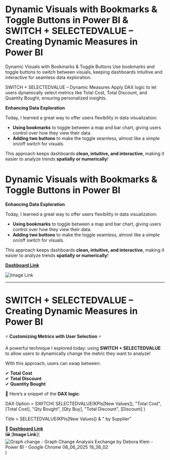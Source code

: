 # Dynamic Visuals with Bookmarks & Toggle Buttons in Power BI & SWITCH + SELECTEDVALUE – Creating Dynamic Measures in Power BI

Dynamic Visuals with Bookmarks & Toggle Buttons Use bookmarks and toggle buttons to switch between visuals, keeping dashboards intuitive and interactive for seamless data exploration.

SWITCH + SELECTEDVALUE – Dynamic Measures Apply DAX logic to let users dynamically select metrics like Total Cost, Total Discount, and Quantity Bought, ensuring personalized insights.


 **Enhancing Data Exploration** 

Today, I learned a great way to offer users flexibility in data visualization:

-  **Using bookmarks** to toggle between a map and bar chart, giving users control over how they view their data.  
-  **Adding two buttons** to make the toggle seamless, almost like a simple on/off switch for visuals.

This approach keeps dashboards **clean, intuitive, and interactive**, making it easier to analyze trends **spatially or numerically**!
# Dynamic Visuals with Bookmarks & Toggle Buttons in Power BI

 **Enhancing Data Exploration** 

Today, I learned a great way to offer users flexibility in data visualization:

-  **Using bookmarks** to toggle between a map and bar chart, giving users control over how they view their data.  
-  **Adding two buttons** to make the toggle seamless, almost like a simple on/off switch for visuals.

This approach keeps dashboards **clean, intuitive, and interactive**, making it easier to analyze trends **spatially or numerically**!

 [**Dashboard Link**](https://app.powerbi.com/view?r=eyJrIjoiMmQ4MWM0NDYtZTVhOC00MjllLThlMjItODY2MGY0NzZhM2FiIiwidCI6IjY1OWNlMmI4LTA3MTQtNDE5OC04YzM4LWRjOWI2MGFhYmI1NyJ9)   
 
 ![**Image Link**](https://github.com/user-attachments/assets/921eef33-fc2b-445f-92e5-4f1fb9cf9e22)


---

# SWITCH + SELECTEDVALUE – Creating Dynamic Measures in Power BI

⚡ **Customizing Metrics with User Selection** ⚡

A powerful technique I explored today: using **SWITCH + SELECTEDVALUE** to allow users to dynamically change the metric they want to analyze!

With this approach, users can swap between:  

✔ **Total Cost**  
✔ **Total Discount**  
✔ **Quantity Bought**  

🔎 Here’s a snippet of the **DAX logic**:

DAX
Option = SWITCH(
    SELECTEDVALUE(KPIs[New Values]),
    "Total Cost", [Total Cost],
    "Qty Bought", [Qty Buy],
    "Total Discount", [Discount]
)

Title = SELECTEDVALUE(KPIs[New Values]) & " by Supplier"


🔗 [**Dashboard Link**](https://app.powerbi.com/view?r=eyJrIjoiMmQ4MWM0NDYtZTVhOC00MjllLThlMjItODY2MGY0NzZhM2FiIiwidCI6IjY1OWNlMmI4LTA3MTQtNDE5OC04YzM4LWRjOWI2MGFhYmI1NyJ9)  
🖼️ [**Image Link**](![Graph change - Graph Change   Analysis Exchange by Debora Klein - Power BI - Google Chrome 08_06_2025 19_38_02](https://github.com/user-attachments/assets/f2a303b8-72e2-47a6-a788-80892260ffb2)
)
